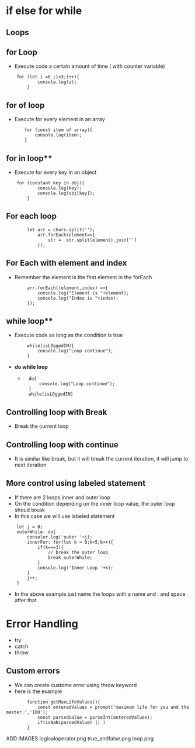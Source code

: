 # if else for while 
## Loops
## for Loop
- Execute code a certain amount of time ( with counter variable)
```
    for (let i =0 ;i<3;i++){
            console.log(i);
        }
```
## for of loop
- Execute for every element in an array
 ```
        for (const item of array){
            console.log(item);
        }
```        
## for in loop**
- Execute for every key in an object
```
    for (constant key in obj){
            console.log(key);
            console.log(obj[key]);
        }  
```              
## For each loop
```
        let arr = chars.split('');
            arr.forEach(element=>{
                str =  str.split(element).join('')
            });
```     

## For Each with element and index
- Remember the element is the first element in the forEach
```
        arr.forEach((element,index) =>{
            console.log("Element is "+element);
            console.log("Index is "+index);
        });
```       
## while loop**
- Execute code as long as the condition is true
```
        while(isLOggedIN){
            console.log("Loop continue");
        }
```
- **do while loop**
    - ```
        do{
            console.log("Loop continue");
        }
        while(isLOggedIN)
        ```        
## Controlling loop with Break
- Break the current loop
## Controlling loop with continue
- It is similar like break, but it will break the current iteration, it will jump to next iteration
## More control using labeled statement
- If there are 2 loops inner and outer loop
- On the condition depending on the inner loop value, the outer loop shoud break
- In this case we will use labeled statement
```
    let j = 0;
    outerWhile: do{
        consoler.log('outer '+j);
        innerFor: for(let k = 0;k<5;k++){
            if(k===3){
                // break the outer loop
                break outerWhile;
            }
            console.log('Inner Loop '+k);
        }
        j++;
    }
```
- In the above example just name the loops with a name and : and space after that    
# Error Handling
- try
- catch
- throw
## Custom errors
- We can create custome error using throw keyword
- here is the example
```
        function getMaxLifeValues(){
            const enteredValues = prompt('maximum life for you and the master.','100');
            const parsedValue = parseInt(enteredValues);
            if(isNaN(parsedValue) || )
        }
 ```
ADD IMAGES
logicaloperator.png
true_andfalse.png
loop.png
